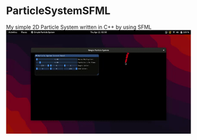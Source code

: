 # ParticleSystemSFML
My simple 2D Particle System written in C++ by using SFML<br>
![](https://github.com/CODESOLE/ParticleSystemSFML/blob/main/simpleparticle.gif)
